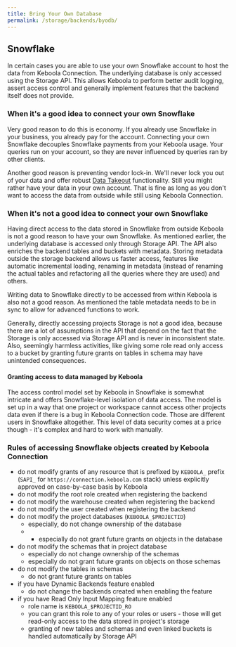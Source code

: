 ```yaml
---
title: Bring Your Own Database
permalink: /storage/backends/byodb/
---
```


## Snowflake

In certain cases you are able to use your own Snowflake account to host the data from Keboola Connection. The underlying database is only accessed using the Storage API. This allows Keboola to perform better audit logging, assert access control and generally implement features that the backend itself does not provide.

### When it's a good idea to connect your own Snowflake

Very good reason to do this is economy. If you already use Snowflake in your business, you already pay for the account. Connecting your own Snowflake decouples Snowflake payments from your Keboola usage. Your queries run on your account, so they are never influenced by queries ran by other clients. 

Another good reason is preventing vendor lock-in. We'll never lock you out of your data and offer robust [Data Takeout](/management/project/export/) functionality. Still you might rather have your data in your own account. That is fine as long as you don't want to access the data from outside while still using Keboola Connection. 

### When it's not a good idea to connect your own Snowflake

Having direct access to the data stored in Snowflake from outside Keboola is not a good reason to have your own Snowflake. As mentioned earlier, the underlying database is accessed only through Storage API. The API also enriches the backend tables and buckets with metadata. Storing metadata outside the storage backend allows us faster access, features like automatic incremental loading, renaming in metadata (instead of renaming the actual tables and refactoring all the queries where they are used) and others. 

Writing data to Snowflake directly to be accessed from within Keboola is also not a good reason. As mentioned the table metadata needs to be in sync to allow for advanced functions to work.

Generally, directly accessing projects Storage is not a good idea, because there are a lot of assumptions in the API that depend on the fact that the Storage is only accessed via Storage API and is never in inconsistent state. Also, seemingly harmless activities, like giving some role read only access to a bucket by granting future grants on tables in schema may have unintended consequences.   

#### Granting access to data managed by Keboola

The access control model set by Keboola in Snowflake is somewhat intricate and offers Snowflake-level isolation of data access. The model is set up in a way that one project or workspace cannot access other projects data even if there is a bug in Keboola Connection code. Those are different users in Snowflake altogether. This level of data security comes at a price though - it's complex and hard to work with manually.

### Rules of accessing Snowflake objects created by Keboola Connection

* do not modify grants of any resource that is prefixed by `KEBOOLA_` prefix (`SAPI_` for `https://connection.keboola.com` stack) unless explicitly approved on case-by-case basis by Keboola 
* do not modify the root role created when registering the backend
* do not modify the warehouse created when registering the backend
* do not modify the user created when registering the backend
* do not modify the project databases (`KEBOOLA_$PROJECTID`)
  * especially, do not change ownership of the database
  * * especially do not grant future grants on objects in the database
* do not modify the schemas that in project database
  * especially do not change ownership of the schemas
  * especially do not grant future grants on objects on those schemas
* do not modify the tables in schemas 
  * do not grant future grants on tables
* if you have Dynamic Backends feature enabled
  * do not change the backends created when enabling the feature
* if you have Read Only Input Mapping feature enabled
  * role name is `KEBOOLA_$PROJECTID_RO`
  * you can grant this role to any of your roles or users - those will get read-only access to the data stored in project's storage  
  * granting of new tables and schemas and even linked buckets is handled automatically by Storage API
